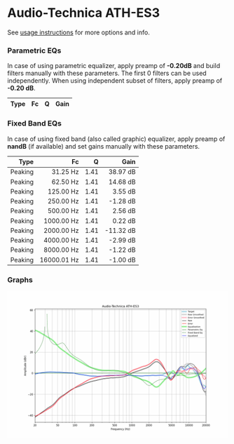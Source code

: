 # Audio-Technica ATH-ES3
See [usage instructions](https://github.com/jaakkopasanen/AutoEq#usage) for more options and info.

### Parametric EQs
In case of using parametric equalizer, apply preamp of **-0.20dB** and build filters manually
with these parameters. The first 0 filters can be used independently.
When using independent subset of filters, apply preamp of **-0.20 dB**.

| Type   | Fc   | Q   | Gain   |
|-------:|-----:|----:|-------:|

### Fixed Band EQs
In case of using fixed band (also called graphic) equalizer, apply preamp of **nandB**
(if available) and set gains manually with these parameters.

| Type    | Fc          |    Q | Gain      |
|--------:|------------:|-----:|----------:|
| Peaking | 31.25 Hz    | 1.41 | 38.97 dB  |
| Peaking | 62.50 Hz    | 1.41 | 14.68 dB  |
| Peaking | 125.00 Hz   | 1.41 | 3.55 dB   |
| Peaking | 250.00 Hz   | 1.41 | -1.28 dB  |
| Peaking | 500.00 Hz   | 1.41 | 2.56 dB   |
| Peaking | 1000.00 Hz  | 1.41 | 0.22 dB   |
| Peaking | 2000.00 Hz  | 1.41 | -11.32 dB |
| Peaking | 4000.00 Hz  | 1.41 | -2.99 dB  |
| Peaking | 8000.00 Hz  | 1.41 | -1.22 dB  |
| Peaking | 16000.01 Hz | 1.41 | -1.00 dB  |

### Graphs
![](./Audio-Technica%20ATH-ES3.png)